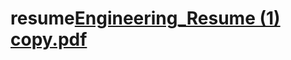# resume[Engineering_Resume (1) copy.pdf](https://github.com/Jikjii/resume/files/11900970/Engineering_Resume.1.copy.pdf)
